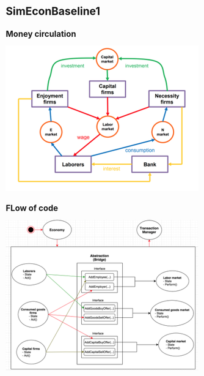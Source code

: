 # SimEconBaseline1
## Money circulation
![Money circulation](https://github.com/minhduccm/SimEconBaseline1/blob/master/money_circulation.png)


## FLow of code
![Code flow](https://github.com/minhduccm/SimEconBaseline1/blob/master/simulation_code_flow_0.0.1.png)
